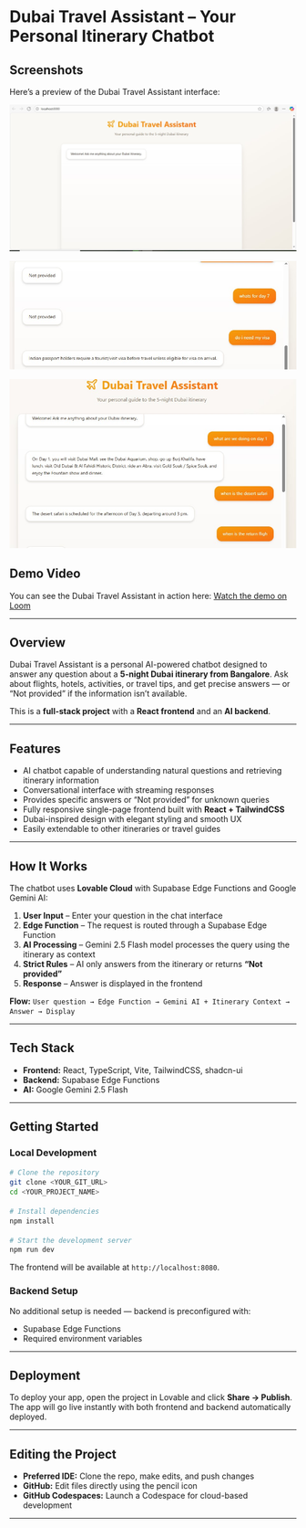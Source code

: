 # Dubai Travel Assistant – Your Personal Itinerary Chatbot

## Screenshots

Here’s a preview of the Dubai Travel Assistant interface:

![Screenshot 1](./screenshots/screenshot1.jpg)

![Screenshot 2](./screenshots/screenshot2.jpg)

![Screenshot 3](./screenshots/screenshot3.jpg)

## Demo Video

You can see the Dubai Travel Assistant in action here:
[Watch the demo on Loom](https://www.loom.com/share/3f14ad4820e147c79d52494340063cd9?sid=a0821c82-5534-40d1-ba0a-eb6319c5643e)

---

## Overview

Dubai Travel Assistant is a personal AI-powered chatbot designed to answer any question about a **5-night Dubai itinerary from Bangalore**. Ask about flights, hotels, activities, or travel tips, and get precise answers — or “Not provided” if the information isn’t available.

This is a **full-stack project** with a **React frontend** and an **AI backend**.

---

## Features

* AI chatbot capable of understanding natural questions and retrieving itinerary information
* Conversational interface with streaming responses
* Provides specific answers or “Not provided” for unknown queries
* Fully responsive single-page frontend built with **React + TailwindCSS**
* Dubai-inspired design with elegant styling and smooth UX
* Easily extendable to other itineraries or travel guides

---

## How It Works

The chatbot uses **Lovable Cloud** with Supabase Edge Functions and Google Gemini AI:

1. **User Input** – Enter your question in the chat interface
2. **Edge Function** – The request is routed through a Supabase Edge Function
3. **AI Processing** – Gemini 2.5 Flash model processes the query using the itinerary as context
4. **Strict Rules** – AI only answers from the itinerary or returns **“Not provided”**
5. **Response** – Answer is displayed in the frontend

**Flow:**
`User question → Edge Function → Gemini AI + Itinerary Context → Answer → Display`

---

## Tech Stack

* **Frontend:** React, TypeScript, Vite, TailwindCSS, shadcn-ui
* **Backend:** Supabase Edge Functions
* **AI:** Google Gemini 2.5 Flash

---

## Getting Started

### Local Development

```bash
# Clone the repository
git clone <YOUR_GIT_URL>
cd <YOUR_PROJECT_NAME>

# Install dependencies
npm install

# Start the development server
npm run dev
```

The frontend will be available at `http://localhost:8080`.

### Backend Setup

No additional setup is needed — backend is preconfigured with:

* Supabase Edge Functions
* Required environment variables

---

## Deployment

To deploy your app, open the project in Lovable and click **Share → Publish**. The app will go live instantly with both frontend and backend automatically deployed.

---

## Editing the Project

* **Preferred IDE:** Clone the repo, make edits, and push changes
* **GitHub:** Edit files directly using the pencil icon
* **GitHub Codespaces:** Launch a Codespace for cloud-based development

---



